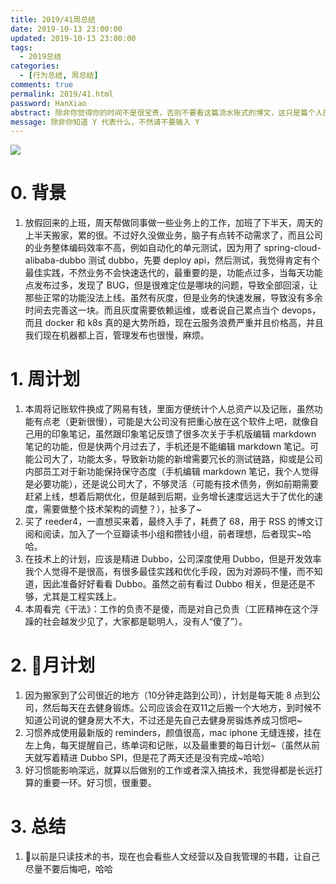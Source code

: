 ```yaml
---
title: 2019/41周总结
date: 2019-10-13 23:00:00
updated: 2019-10-13 23:00:00
tags:
  - 2019总结
categories: 
  - [行为总结, 周总结]
comments: true
permalink: 2019/41.html  
password: HanXiao
abstract: 除非你觉得你的时间不是很宝贵，否则不要看这篇流水账式的博文，这只是篇个人的工作的学习一个总结而已，没有包含任何的技术细节
message: 除非你知道 Y 代表什么，不然请不要输入 Y
---
```


![][0]  

# 0. 背景

1. 放假回来的上班，周天帮做同事做一些业务上的工作，加班了下半天，周天的上半天搬家，累的很。不过好久没做业务，脑子有点转不动需求了，而且公司的业务整体编码效率不高，例如自动化的单元测试，因为用了 spring-cloud-alibaba-dubbo 测试 dubbo，先要 deploy api，然后测试，我觉得肯定有个最佳实践，不然业务不会快速迭代的，最重要的是，功能点过多，当每天功能点发布过多，发现了 BUG，但是很难定位是哪块的问题，导致全部回滚，让那些正常的功能没法上线。虽然有灰度，但是业务的快速发展，导致没有多余时间去完善这一块。而且灰度需要依赖运维，或者说自己累点当个 devops，而且 docker 和 k8s 真的是大势所趋，现在云服务浪费严重并且价格高，并且我们现在机器都上百，管理发布也很慢，麻烦。

<!--more-->

# 1. 周计划

1. 本周将记账软件换成了网易有钱，里面方便统计个人总资产以及记账，虽然功能有点老（更新很慢），可能是大公司没有把重心放在这个软件上吧，就像自己用的印象笔记，虽然跟印象笔记反馈了很多次关于手机版编辑 markdown 笔记的功能，但是快两个月过去了，手机还是不能编辑 markdown 笔记。可能公司大了，功能太多，导致新功能的新增需要冗长的测试链路，抑或是公司内部员工对于新功能保持保守态度（手机编辑 markdown 笔记，我个人觉得是必要功能），还是说公司大了，不够灵活（可能有技术债务，例如前期需要赶紧上线，想着后期优化，但是越到后期，业务增长速度远远大于了优化的速度，需要做整个技术架构的调整？），扯多了~
2. 买了 reeder4，一直想买来着，最终入手了，耗费了 68，用于 RSS 的博文订阅和阅读，加入了一个豆瓣读书小组和攒钱小组，前者理想，后者现实~哈哈。
3. 在技术上的计划，应该是精进 Dubbo，公司深度使用 Dubbo，但是开发效率我个人觉得不是很高，有很多最佳实践和优化手段，因为对源码不懂，而不知道，因此准备好好看看 Dubbo。虽然之前有看过 Dubbo 相关，但是还是不够，尤其是工程实践上。
4. 本周看完《干法》：工作的负责不是傻，而是对自己负责（工匠精神在这个浮躁的社会越发少见了，大家都是聪明人，没有人“傻了”）。

# 2. 月计划

1. 因为搬家到了公司很近的地方（10分钟走路到公司），计划是每天能 8 点到公司，然后每天在去健身锻炼。公司应该会在双11之后搬一个大地方，到时候不知道公司说的健身房大不大，不过还是先自己去健身房锻炼养成习惯吧~
2. 习惯养成使用最新版的 reminders，颜值很高，mac iphone 无缝连接，挂在左上角，每天提醒自己，练单词和记账，以及最重要的每日计划~（虽然从前天就写着精进 Dubbo SPI，但是花了两天还是没有完成~哈哈）
3. 好习惯能影响深远，就算以后做别的工作或者深入搞技术，我觉得都是长远打算的重要一环。好习惯，很重要。

# 3. 总结

1. 以前是只读技术的书，现在也会看些人文经营以及自我管理的书籍，让自己尽量不要后悔吧，哈哈

[0]: https://leran2deeplearnjavawebtech.oss-cn-beijing.aliyuncs.com/background/2019-10-13%E5%93%AA%E5%90%92.webp
